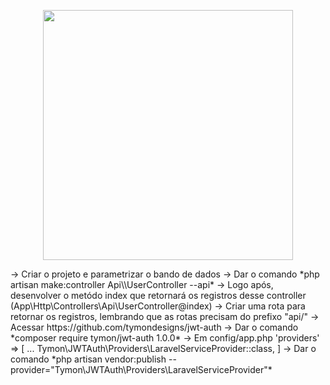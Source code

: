 <p align="center"><img src="https://res.cloudinary.com/dtfbvvkyp/image/upload/v1566331377/laravel-logolockup-cmyk-red.svg" width="400"></p>
-> Criar o projeto e parametrizar o bando de dados
-> Dar o comando 
    *php artisan make:controller Api\\UserController --api*
-> Logo após, desenvolver o metódo index que retornará os registros desse controller (App\Http\Controllers\Api\UserController@index)
-> Criar uma rota para retornar os registros, lembrando que as rotas precisam do prefixo "api/"
-> Acessar https://github.com/tymondesigns/jwt-auth
-> Dar o comando *composer require tymon/jwt-auth 1.0.0*
-> Em config/app.php
    'providers' => [
        ...
        Tymon\JWTAuth\Providers\LaravelServiceProvider::class,
    ]
-> Dar o comando *php artisan vendor:publish --provider="Tymon\JWTAuth\Providers\LaravelServiceProvider"*




